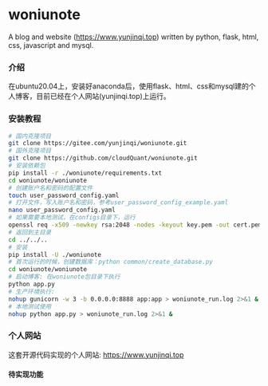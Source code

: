 # woniunote
A blog and website (https://www.yunjinqi.top) written by python, flask, html, css, javascript and mysql.

### 介绍
在ubuntu20.04上，安装好anaconda后，使用flask、html、css和mysql建的个人博客，目前已经在个人网站(yunjinqi.top)上运行。


### 安装教程
```bash
# 国内克隆项目
git clone https://gitee.com/yunjinqi/woniunote.git
# 国外克隆项目
git clone https://github.com/cloudQuant/woniunote.git
# 安装依赖包
pip install -r ./woniunote/requirements.txt
cd woniunote/woniunote
# 创建账户名和密码的配置文件
touch user_password_config.yaml
# 打开文件，写入账户名和密码，参考user_password_config_example.yaml
nano user_password_config.yaml
# 如果需要本地测试，在configs目录下，运行
openssl req -x509 -newkey rsa:2048 -nodes -keyout key.pem -out cert.pem -days 365
# 返回到主目录
cd ../../..
# 安装
pip install -U ./woniunote
# 首次运行的时候，创建数据库：python common/create_database.py
cd woniunote/woniunote
# 启动博客: 在woniunote包目录下执行
python app.py
# 生产环境执行: 
nohup gunicorn -w 3 -b 0.0.0.0:8888 app:app > woniunote_run.log 2>&1 &
# 本地测试使用
nohup python app.py > woniunote_run.log 2>&1 &
```







### 个人网站

这套开源代码实现的个人网站: https://www.yunjinqi.top


#### 待实现功能



